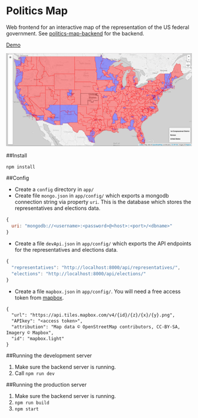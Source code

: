 # Politics Map

Web frontend for an interactive map of the representation of the US federal government. See [politics-map-backend](https://github.com/felixtan/politics-map-backend) for the backend.

[Demo](https://politics-map.herokuapp.com/)

![](screenshot.png)

##Install
```
npm install
```
##Config
- Create a `config` directory in `app/`
- Create file `mongo.json` in `app/config/` which exports a mongodb connection string via property `uri`. This is the database which stores the representatives and elections data.
```javascript
{
  uri: "mongodb://<username>:<password>@<host>:<port>/<dbname>"
}
```
- Create a file `devApi.json` in `app/config/` which exports the API endpoints for the representatives and elections data.
```javascript
{
  "representatives": "http://localhost:8000/api/representatives/",
  "elections": "http://localhost:8000/api/elections/"
}
```
- Create a file `mapbox.json` in `app/config/`. You will need a free access token from [mapbox](https://www.mapbox.com/studio/signup/?path=%2Faccount%2Ftokens%2F).
```
{
  "url": "https://api.tiles.mapbox.com/v4/{id}/{z}/{x}/{y}.png",
  "APIkey": "<access token>",
  "attribution": "Map data © OpenStreetMap contributors, CC-BY-SA, Imagery © Mapbox",
  "id": "mapbox.light"
}
```

##Running the development server
1. Make sure the backend server is running.
2. Call `npm run dev`

##Running the production server
1. Make sure the backend server is running.
2. `npm run build`
3. `npm start`
